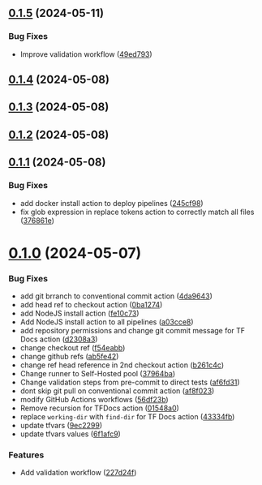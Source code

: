 ## [0.1.5](https://github.com/binary-braids/terraform-esxi/compare/v0.1.4...v0.1.5) (2024-05-11)


### Bug Fixes

* Improve validation workflow ([49ed793](https://github.com/binary-braids/terraform-esxi/commit/49ed793607aea936412a14ad16b6dff1fe5c0930))



## [0.1.4](https://github.com/binary-braids/terraform-esxi/compare/v0.1.3...v0.1.4) (2024-05-08)



## [0.1.3](https://github.com/binary-braids/terraform-esxi/compare/v0.1.2...v0.1.3) (2024-05-08)



## [0.1.2](https://github.com/binary-braids/terraform-esxi/compare/v0.1.1...v0.1.2) (2024-05-08)



## [0.1.1](https://github.com/binary-braids/terraform-esxi/compare/v0.1.0...v0.1.1) (2024-05-08)


### Bug Fixes

* add docker install action to deploy pipelines ([245cf98](https://github.com/binary-braids/terraform-esxi/commit/245cf983ae684e89bfab5c72aae7bafdc5d29efe))
* fix glob expression in replace tokens action to correctly match all files ([376861e](https://github.com/binary-braids/terraform-esxi/commit/376861e11b674ba6b77dfe8ec3eed93bd9376c33))



# [0.1.0](https://github.com/binary-braids/terraform-esxi/compare/37964baba625e21f6e17b566823298b5dddb0c3b...v0.1.0) (2024-05-07)


### Bug Fixes

* add git brranch to conventional commit action ([4da9643](https://github.com/binary-braids/terraform-esxi/commit/4da9643bcdb543103fa0bf4a4d3363a9c62e3eb0))
* add head ref to checkout action ([0ba1274](https://github.com/binary-braids/terraform-esxi/commit/0ba127437f528ec203e621b67c53444e2d31c296))
* add NodeJS install action ([fe10c73](https://github.com/binary-braids/terraform-esxi/commit/fe10c73ca14b9db0235b719c5c446aa09418d8bc))
* Add NodeJS install action to all pipelines ([a03cce8](https://github.com/binary-braids/terraform-esxi/commit/a03cce885f5c3548c225586a601e72458a0cead1))
* add repository permissions and change git commit message for TF Docs action ([d2308a3](https://github.com/binary-braids/terraform-esxi/commit/d2308a307eda21b3c280383e285e7285c772bd3d))
* change checkout ref ([f54eabb](https://github.com/binary-braids/terraform-esxi/commit/f54eabbdfa4a65fd46fd4c34e8c1c01228b6adb0))
* change github refs ([ab5fe42](https://github.com/binary-braids/terraform-esxi/commit/ab5fe42a7c7c1628d39b1f01456b9e3a14b0e2b4))
* change ref head reference in 2nd checkout action ([b261c4c](https://github.com/binary-braids/terraform-esxi/commit/b261c4cb749ce4b357e5ea771d59f30b82662e93))
* Change runner to Self-Hosted pool ([37964ba](https://github.com/binary-braids/terraform-esxi/commit/37964baba625e21f6e17b566823298b5dddb0c3b))
* Change validation steps from pre-commit to direct tests ([af6fd31](https://github.com/binary-braids/terraform-esxi/commit/af6fd31138dcdba497299b295d4627bca46c969b))
* dont skip git pull on conventional commit action ([af8f023](https://github.com/binary-braids/terraform-esxi/commit/af8f02390632185417b760a8f90d2677e44c8f52))
* modify GitHub Actions workflows ([56df23b](https://github.com/binary-braids/terraform-esxi/commit/56df23bec06bf693954a4be0409dcaa6614d2115))
* Remove recursion for TFDocs action ([01548a0](https://github.com/binary-braids/terraform-esxi/commit/01548a045e528b09a48c4cd28c4bd9b8c1c8746e))
* replace `working-dir` with `find-dir` for TF Docs action ([43334fb](https://github.com/binary-braids/terraform-esxi/commit/43334fb04c9d9a2603498340a9ec37f4099dba28))
* update tfvars ([9ec2299](https://github.com/binary-braids/terraform-esxi/commit/9ec2299f6eb5616095993f926ac7b8610ae7ead4))
* update tfvars values ([6f1afc9](https://github.com/binary-braids/terraform-esxi/commit/6f1afc948b3e838803b0ddce67fe6cee2b7555ff))


### Features

* Add validation workflow ([227d24f](https://github.com/binary-braids/terraform-esxi/commit/227d24f2db6c24a2cd3f9d6015dd8ddfe65f6833))



